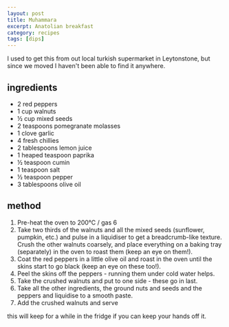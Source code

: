 ```yaml
---
layout: post
title: Muhammara
excerpt: Anatolian breakfast
category: recipes
tags: [dips]
---
```


I used to get this from out local turkish supermarket in Leytonstone, but since we moved I haven't been able to find it anywhere.

ingredients
-----------

* 2 red peppers
* 1 cup walnuts
* &frac12; cup mixed seeds
* 2 teaspoons pomegranate molasses
* 1 clove garlic
* 4 fresh chillies
* 2 tablespoons lemon juice
* 1 heaped teaspoon paprika
* &frac12; teaspoon cumin
* 1 teaspoon salt
* &frac12; teaspoon pepper
* 3 tablespoons olive oil

method
------

1. Pre-heat the oven to 200&deg;C / gas 6
2. Take two thirds of the walnuts and all the mixed seeds (sunflower, pumpkin, etc.) and pulse in a liquidiser to get a breadcrumb-like texture. Crush the other walnuts coarsely, and place everything on a baking tray (separately) in the oven to roast them (keep an eye on them!).
3. Coat the red peppers in a little olive oil and roast in the oven until the skins start to go black (keep an eye on these too!).
4. Peel the skins off the peppers - running them under cold water helps.
5. Take the crushed walnuts and put to one side - these go in last.
6. Take all the other ingredients, the ground nuts and seeds and the peppers and liquidise to a smooth paste.
7. Add the crushed walnuts and serve

this will keep for a while in the fridge if you can keep your hands off it.
